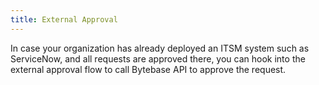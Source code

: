 ```yaml
---
title: External Approval
---
```


In case your organization has already deployed an ITSM system such as ServiceNow, and all requests are approved there,
you can hook into the external approval flow to call Bytebase API to approve the request.
